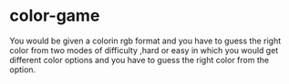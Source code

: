 # color-game
You would be given a colorin rgb format and you have to guess the right color from two modes of difficulty ,hard or easy in which you
would get different color options and you have to guess the right color from the option. 
